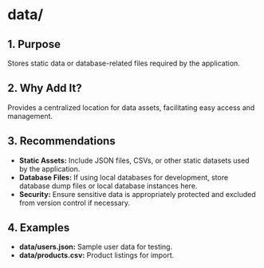 # data/

## 1. Purpose

Stores static data or database-related files required by the application.

## 2. Why Add It?

Provides a centralized location for data assets, facilitating easy access and management.

## 3. Recommendations

- **Static Assets:** Include JSON files, CSVs, or other static datasets used by the application.
- **Database Files:** If using local databases for development, store database dump files or local database instances here.
- **Security:** Ensure sensitive data is appropriately protected and excluded from version control if necessary.

## 4. Examples

- **data/users.json:** Sample user data for testing.
- **data/products.csv:** Product listings for import.
